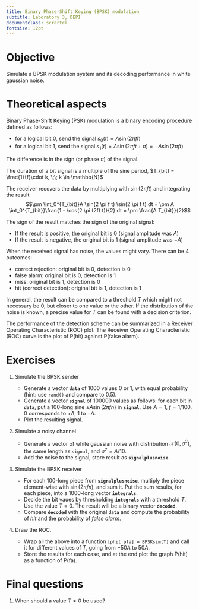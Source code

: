 ```yaml
---
title: Binary Phase-Shift Keying (BPSK) modulation
subtitle: Laboratory 3, DEPI
documentclass: scrartcl
fontsize: 12pt
---
```



# Objective

Simulate a BPSK modulation system and its decoding performance in white gaussian noise.

# Theoretical aspects

Binary Phase-Shift Keying (PSK) modulation is a binary encoding procedure defined as follows:

* for a logical bit 0, send the signal $s_0(t) = A \sin(2 \pi f t)$
* for a logical bit 1, send the signal $s_1(t) = A \sin(2 \pi f t + \pi) = - A \sin(2 \pi f t)$

The difference is in the sign (or phase $\pi$) of the signal.

The duration of a bit signal is a multiple of the sine period, $T_{bit} = \frac{1}{f}\cdot k, \;\; k \in \mathbb{N}$

The receiver recovers the data by multiplying with $\sin(2 \pi f t)$ and integrating the result
$$\pm \int_0^{T_{bit}}A \sin(2 \pi f t) \sin(2 \pi f t) dt = \pm A \int_0^{T_{bit}}\frac{1 - \cos(2 \pi (2f) t)}{2} dt
= \pm \frac{A T_{bit}}{2}$$

The sign of the result matches the sign of the original signal:

* If the result is positive, the original bit is 0 (signal amplitude was $A$)
* If the result is negative, the original bit is 1 (signal amplitude was $-A$)

When the received signal has noise, the values might vary. There can be 4 outcomes:

  * correct rejection: original bit is 0, detection is 0
  * false alarm: original bit is 0, detection is 1
  * miss: original bit is 1, detection is 0
  * hit (correct detection): original bit is 1, detection is 1

In general, the result can be compared to a threshold $T$ which might not necessary be 0, but closer to one value or the other.
If the distribution of the noise is known, a precise value for $T$ can be found 
with a decision criterion.

The performance of the detection scheme can be summarized in a Receiver Operating Characteristic (ROC) plot.
The Receiver Operating Characteristic (ROC) curve is the plot of
P(hit) against  P(false alarm).


# Exercises

1. Simulate the BPSK sender
    * Generate a vector **`data`** of 1000 values $0$ or $1$, with equal probability (hint: use `rand()` and compare to 0.5).
    * Generate a vector **`signal`** of 100000 values as follows: for each bit in **`data`**, put
    a 100-long sine $\pm A \sin(2 \pi f n)$ in **`signal`**. Use $A = 1$, $f=1/100$. $0$ corresponds to $+A$, $1$ to $-A$.
    * Plot the resulting signal.
    
2. Simulate a noisy channel
	* Generate a vector of white gaussian noise with distribution $\mathcal{N}(0, \sigma^2)$, the same length as `signal`, and $\sigma^2 = A/10$.
	* Add the noise to the signal, store result as **`signalplusnoise`**.
	
3. Simulate the BPSK receiver
	* For each 100-long piece from **`signalplusnoise`**, multiply the piece element-wise with $\sin(2 \pi f n)$, and sum it. Put the sum results, 
	for each piece, into a 1000-long vector **`integrals`**.
	* Decide the bit vaues by thresholding **`integrals`** with a threshold $T$. Use the value $T=0$. The result will be a binary vector **`decoded`**.
	* Compare **`decoded`** with the original **`data`** and compute the probability of *hit* and the probability of *false alarm*.
	
4. Draw the ROC. 
    * Wrap all the above into a function `[phit pfa] = BPSKsim(T)` and call it for different values of $T$, going from $-50A$ to $50A$.
    * Store the results for each case, and at the end plot the graph P(hit) as a function of P(fa).
	

# Final questions

1. When should a value $T \neq 0$ be used?

